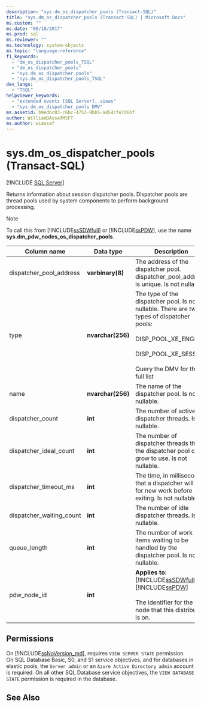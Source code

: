 ```yaml
---
description: "sys.dm_os_dispatcher_pools (Transact-SQL)"
title: "sys.dm_os_dispatcher_pools (Transact-SQL) | Microsoft Docs"
ms.custom: ""
ms.date: "08/18/2017"
ms.prod: sql
ms.reviewer: ""
ms.technology: system-objects
ms.topic: "language-reference"
f1_keywords: 
  - "dm_os_dispatcher_pools_TSQL"
  - "dm_os_dispatcher_pools"
  - "sys.dm_os_dispatcher_pools"
  - "sys.dm_os_dispatcher_pools_TSQL"
dev_langs: 
  - "TSQL"
helpviewer_keywords: 
  - "extended events [SQL Server], views"
  - "sys.dm_os_dispatcher_pools DMV"
ms.assetid: b9edbc83-c6bc-4753-9bb5-a454cfe7d6bf
author: WilliamDAssafMSFT
ms.author: wiassaf
---
```

# sys.dm_os_dispatcher_pools (Transact-SQL)
[!INCLUDE [SQL Server](../../includes/applies-to-version/sqlserver.md)]

  Returns information about session dispatcher pools. Dispatcher pools are thread pools used by system components to perform background processing.  
  
> [!NOTE]  
>  To call this from [!INCLUDE[ssSDWfull](../../includes/sssdwfull-md.md)] or [!INCLUDE[ssPDW](../../includes/sspdw-md.md)], use the name **sys.dm_pdw_nodes_os_dispatcher_pools**.  
  
|Column name|Data type|Description|  
|-----------------|---------------|-----------------|  
|dispatcher_pool_address|**varbinary(8)**|The address of the dispatcher pool. dispatcher_pool_address is unique. Is not nullable.|  
|type|**nvarchar(256)**|The type of the dispatcher pool. Is not nullable. There are two types of dispatcher pools:<br /><br /> DISP_POOL_XE_ENGINE<br /><br /> DISP_POOL_XE_SESSION<br /><br /> Query the DMV for the full list|  
|name|**nvarchar(256)**|The name of the dispatcher pool. Is not nullable.|  
|dispatcher_count|**int**|The number of active dispatcher threads. Is not nullable.|  
|dispatcher_ideal_count|**int**|The number of dispatcher threads that the dispatcher pool can grow to use. Is not nullable.|  
|dispatcher_timeout_ms|**int**|The time, in milliseconds, that a dispatcher will wait for new work before exiting. Is not nullable.|  
|dispatcher_waiting_count|**int**|The number of idle dispatcher threads. Is not nullable.|  
|queue_length|**int**|The number of work items waiting to be handled by the dispatcher pool. Is not nullable.|  
|pdw_node_id|**int**|**Applies to**: [!INCLUDE[ssSDWfull](../../includes/sssdwfull-md.md)], [!INCLUDE[ssPDW](../../includes/sspdw-md.md)]<br /><br /> The identifier for the node that this distribution is on.|  
  
## Permissions

On [!INCLUDE[ssNoVersion_md](../../includes/ssnoversion-md.md)], requires `VIEW SERVER STATE` permission.   
On SQL Database Basic, S0, and S1 service objectives, and for databases in elastic pools, the `Server admin` or an `Azure Active Directory admin` account is required. On all other SQL Database service objectives, the `VIEW DATABASE STATE` permission is required in the database.   

## See Also  
  
  


